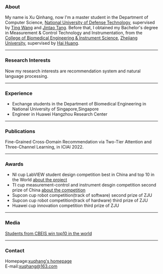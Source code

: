 ### About

My name is Xu Qinhang, now I'm a master student in the Department of Computer Science, [National University of Defense Technology](https://english.nudt.edu.cn/), supervised by [Ting Wang](http://www.icourses.cn/web/sword/portal/teacherDetails?userId=ff80808140ce83a70140cfb499a4008d) and [Jintao Tang](http://www.icourses.cn/web/sword/portal/teacherDetails?userId=ff80808140dacae90140e17cdef804e3). Before that, I obtained my Bachelor's degree in Measurement & Control Technology and Instrumentation, from the [College of Biomedical Engineering & Instrument Science](http://www.cbeis.zju.edu.cn/cbeisen/), [Zhejiang University](http://www.zju.edu.cn/english/), supervised by [Hai Huang](https://person.zju.edu.cn/en/0082083).

***
### Research Interests
Now my research interests are recommendation system and natural language processing. 

***
### Experience
* Exchange students in the Department of Biomedical Engineering in National University of Singapore,Singapore
* Engineer in Huawei Hangzhou Research Center

***
### Publications

Fine-Grained Cross-Domain Recommendation via Two-Tier Attention and Three-Channel Learning, in ICIAI 2022.

***
### Awards
* NI cup LabVIEW student design competition best in China and top 10 in the World [about the project](https://forums.ni.com/t5/General-Academic-Projects/The-bionic-mechanical-arm-system-based-on-Kinect-and-LABVIEW/ta-p/3518917?profile.language=en)
* TI cup measurement-control and instrument desgin competition second prize of China [about the competition](https://e2echina.ti.com/group/universityprogram/w/contests/477)   
* Supcon cup robot competition(track of software) second prize of ZJU  
* Supcon cup robot competition(track of hardware) third prize of ZJU  
* Huawei cup innovation competition third prize of ZJU  
 
***
### Media
[Students from CBEIS win top10 in the world](http://www.news.zju.edu.cn/2014/0929/c24346a63619/page.htm)

***
### Contact
Homepage:[xuqhang's homepage](https://xuqhang.github.io)  
E-mail:xuqhang@163.com



